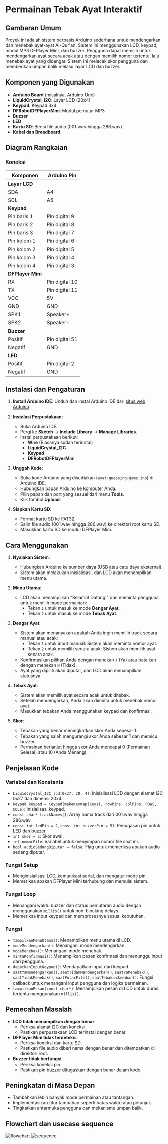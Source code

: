 # Permainan Tebak Ayat Interaktif

## Gambaran Umum

Proyek ini adalah sistem berbasis Arduino sederhana untuk mendengarkan dan menebak ayat-ayat Al-Qur'an. Sistem ini menggunakan LCD, keypad, modul MP3 DFPlayer Mini, dan buzzer. Pengguna dapat memilih untuk mendengarkan ayat secara acak atau dengan memilih nomor tertentu, lalu menebak ayat yang didengar. Sistem ini melacak skor pengguna dan memberikan umpan balik melalui layar LCD dan buzzer.

## Komponen yang Digunakan

- **Arduino Board** (misalnya, Arduino Uno)
- **LiquidCrystal_I2C**: Layar LCD (20x4)
- **Keypad**: Keypad 3x4
- **DFRobotDFPlayerMini**: Modul pemutar MP3
- **Buzzer**
- **LED**
- **Kartu SD**: Berisi file audio (001.wav hingga 286.wav)
- **Kabel dan Breadboard**

## Diagram Rangkaian

### Koneksi

| Komponen          | Arduino Pin       |
|-------------------|-------------------|
| **Layar LCD**     |                   |
| SDA               | A4                |
| SCL               | A5                |
| **Keypad**        |                   |
| Pin baris 1       | Pin digital 9     |
| Pin baris 2       | Pin digital 8     |
| Pin baris 3       | Pin digital 7     |
| Pin kolom 1       | Pin digital 6     |
| Pin kolom 2       | Pin digital 5     |
| Pin kolom 3       | Pin digital 4     |
| Pin kolom 4       | Pin digital 3     |
| **DFPlayer Mini** |                   |
| RX                | Pin digital 10    |
| TX                | Pin digital 11    |
| VCC               | 5V                |
| GND               | GND               |
| SPK1              | Speaker+          |
| SPK2              | Speaker-          |
| **Buzzer**        |                   |
| Positif           | Pin digital 51    |
| Negatif           | GND               |
| **LED**           |                   |
| Positif           | Pin digital 2     |
| Negatif           | GND               |

## Instalasi dan Pengaturan

1. **Install Arduino IDE**: Unduh dan instal Arduino IDE dari [situs web Arduino](https://www.arduino.cc/en/Main/Software).
2. **Instalasi Perpustakaan**:
   - Buka Arduino IDE.
   - Pergi ke **Sketch** -> **Include Library** -> **Manage Libraries**.
   - Instal perpustakaan berikut:
     - **Wire** (Biasanya sudah terinstal)
     - **LiquidCrystal_I2C**
     - **Keypad**
     - **DFRobotDFPlayerMini**

3. **Unggah Kode**:
   - Buka kode Arduino yang disediakan (`ayat-guessing-game.ino`) di Arduino IDE.
   - Hubungkan papan Arduino ke komputer Anda.
   - Pilih papan dan port yang sesuai dari menu **Tools**.
   - Klik tombol **Upload**.

4. **Siapkan Kartu SD**:
   - Format kartu SD ke FAT32.
   - Salin file audio (001.wav hingga 286.wav) ke direktori root kartu SD.
   - Masukkan kartu SD ke modul DFPlayer Mini.

## Cara Menggunakan

1. **Nyalakan Sistem**:
   - Hubungkan Arduino ke sumber daya (USB atau catu daya eksternal).
   - Sistem akan melakukan inisialisasi, dan LCD akan menampilkan menu utama.

2. **Menu Utama**:
   - LCD akan menampilkan "Selamat Datang!" dan meminta pengguna untuk memilih mode permainan:
     - Tekan `1` untuk masuk ke mode **Dengar Ayat**.
     - Tekan `2` untuk masuk ke mode **Tebak Ayat**.

3. **Dengar Ayat**:
   - Sistem akan menanyakan apakah Anda ingin memilih track secara manual atau acak:
     - Tekan `1` untuk input manual: Sistem akan meminta nomor ayat.
     - Tekan `2` untuk memilih secara acak: Sistem akan memilih ayat secara acak.
   - Konfirmasikan pilihan Anda dengan menekan `Y` (Ya) atau batalkan dengan menekan `N` (Tidak).
   - Ayat yang dipilih akan diputar, dan LCD akan menampilkan statusnya.

4. **Tebak Ayat**:
   - Sistem akan memilih ayat secara acak untuk ditebak.
   - Setelah mendengarkan, Anda akan diminta untuk menebak nomor ayat.
   - Masukkan tebakan Anda menggunakan keypad dan konfirmasi.

5. **Skor**:
   - Tebakan yang benar meningkatkan skor Anda sebesar 1.
   - Tebakan yang salah mengurangi skor Anda sebesar 1 dan memicu buzzer.
   - Permainan berlanjut hingga skor Anda mencapai 0 (Permainan Selesai) atau 10 (Anda Menang).

## Penjelasan Kode

### Variabel dan Konstanta

- `LiquidCrystal_I2C lcd(0x27, 20, 4)`: Inisialisasi LCD dengan alamat I2C 0x27 dan dimensi 20x4.
- `Keypad keypad = Keypad(makeKeymap(keys), rowPins, colPins, ROWS, COLS)`: Inisialisasi keypad.
- `const char* trackNames[]`: Array nama track dari 001.wav hingga 286.wav.
- `const int ledPin = 2`, `const int buzzerPin = 51`: Penugasan pin untuk LED dan buzzer.
- `int skor = 5`: Skor awal.
- `int nomorFile`: Variabel untuk menyimpan nomor file saat ini.
- `bool audioSedangDiputar = false`: Flag untuk memeriksa apakah audio sedang diputar.

### Fungsi Setup

- Menginisialisasi LCD, komunikasi serial, dan mengatur mode pin.
- Memeriksa apakah DFPlayer Mini terhubung dan memulai sistem.

### Fungsi Loop

- Menangani waktu buzzer dan status pemutaran audio dengan menggunakan `millis()` untuk non-blocking delays.
- Memeriksa input keypad dan memprosesnya sesuai kebutuhan.

### Fungsi

- `tampilkanMenuUtama()`: Menampilkan menu utama di LCD.
- `modeMendengarkan()`: Menangani mode mendengarkan.
- `modeMenebak()`: Menangani mode menebak.
- `mintaKonfirmasi()`: Menampilkan pesan konfirmasi dan menunggu input dari pengguna.
- `dapatkanInputKeypad()`: Mendapatkan input dari keypad.
- `saatYaMendengarkan()`, `saatTidakMendengarkan()`, `saatYaMenebak()`, `saatTidakMenebak()`, `saatPutarFile()`, `saatTebakanJawaban()`: Fungsi callback untuk menangani input pengguna dan logika permainan.
- `tampilkanPesan(const char*)`: Menampilkan pesan di LCD untuk durasi tertentu menggunakan `millis()`.

## Pemecahan Masalah

- **LCD tidak menampilkan dengan benar**:
  - Periksa alamat I2C dan koneksi.
  - Pastikan perpustakaan LCD terinstal dengan benar.
- **DFPlayer Mini tidak terdeteksi**:
  - Periksa koneksi dan kartu SD.
  - Pastikan file audio diberi nama dengan benar dan ditempatkan di direktori root.
- **Buzzer tidak berfungsi**:
  - Periksa koneksi pin.
  - Pastikan pin buzzer ditugaskan dengan benar dalam kode.

## Peningkatan di Masa Depan

- Tambahkan lebih banyak mode permainan atau tantangan.
- Implementasikan fitur tambahan seperti batas waktu atau petunjuk.
- Tingkatkan antarmuka pengguna dan mekanisme umpan balik.

## Flowchart dan usecase sequence

![flowchart](flowchart.png)
![sequence](sequence.png)
